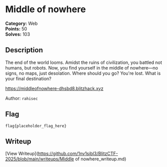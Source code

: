 # Middle of nowhere

**Category:** Web  
**Points:** 50  
**Solves:** 103  

## Description

The end of the world looms. Amidst the ruins of civilization, you battled not humans, but   robots. Now, you find yourself in the middle of nowhere—no signs, no maps, just desolation. Where should you go? You're lost. What is your final destination?

https://middleofnowhere-dhsbd8.blitzhack.xyz


Author: `rahisec`

## Flag

```
flag{placeholder_flag_here}
```

## Writeup

[View Writeup](https://github.com/1nv1sibl3/BlitzCTF-2025/blob/main/writeups/Middle of nowhere_writeup.md)
